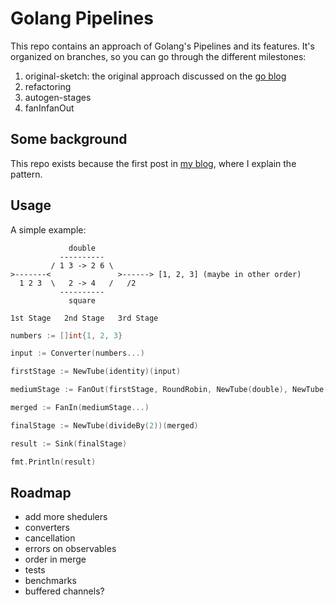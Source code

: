 
# Golang Pipelines

This repo contains an approach of Golang's Pipelines and its features. It's organized on branches, so you can go through the different milestones:

1. original-sketch: the original approach discussed on the [go blog](https://blog.golang.org/pipelines)
2. refactoring
3. autogen-stages
4. fanInfanOut

## Some background

This repo exists because the first post in [my blog](https://pabloos.github.io/concurrency/pipelines/), where I explain the pattern.

## Usage

A simple example:

```text
             double
           ----------
         / 1 3 -> 2 6 \
>-------<               >------> [1, 2, 3] (maybe in other order)
  1 2 3  \   2 -> 4   /   /2
           ----------
             square

1st Stage   2nd Stage   3rd Stage
```

```go
numbers := []int{1, 2, 3}

input := Converter(numbers...)

firstStage := NewTube(identity)(input)

mediumStage := FanOut(firstStage, RoundRobin, NewTube(double), NewTube(square))

merged := FanIn(mediumStage...)

finalStage := NewTube(divideBy(2))(merged)

result := Sink(finalStage)

fmt.Println(result)
```

## Roadmap

- add more shedulers
- converters
- cancellation
- errors on observables
- order in merge
- tests
- benchmarks
- buffered channels?
